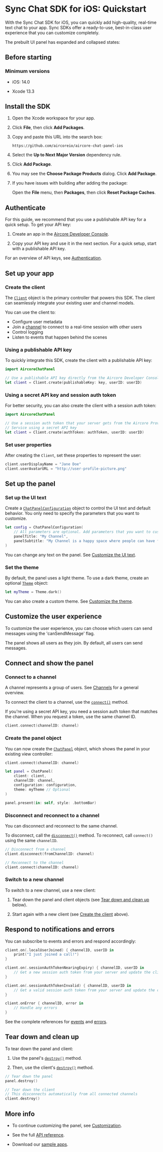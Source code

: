 # Sync Chat SDK for iOS: Quickstart

With the Sync Chat SDK for iOS, you can quickly add high-quality, real-time text chat to your app. Sync SDKs offer a ready-to-use, best-in-class user experience that you can customize completely.

The prebuilt UI panel has expanded and collapsed states:


## Before starting

### Minimum versions

- iOS: 14.0

- Xcode 13.3

## Install the SDK

1. Open the Xcode workspace for your app.

2. Click **File**, then click **Add Packages**.

3. Copy and paste this URL into the search box:

    ```
    https://github.com/aircoreio/aircore-chat-panel-ios
    ```

4. Select the **Up to Next Major Version** dependency rule.

5. Click **Add Package**.

6. You may see the **Choose Package Products** dialog. Click **Add Package**.

7. If you have issues with building after adding the package:

    Open the **File** menu, then **Packages**, then click **Reset Package Caches**.

## Authenticate

For this guide, we recommend that you use a publishable API key for a quick setup.
To get your API key:

1. Create an app in the [Aircore Developer Console](https://developer.aircore.io).

2. Copy your API key and use it in the next section.
For a quick setup, start with a publishable API key.

For an overview of API keys, see [Authentication](https://docs.aircore.io/authentication).

## Set up your app

### Create the client

The [`Client`](https://docs.aircore.io/ios/chatpanel/3.0.0/documentation/aircorechatpanel/client) object is the primary controller that powers this SDK.
The client can seamlessly integrate your existing user and channel models.

You can use the client to:

- Configure user metadata
- Join a [channel](/channels) to connect to a real-time session with other users
- Control logging
- Listen to events that happen behind the scenes

### Using a publishable API key

To quickly integrate this SDK, create the client with a publishable API key:

```swift
import AircoreChatPanel

// Use a publishable API key directly from the Aircore Developer Console
let client = Client.create(publishableKey: key, userID: userID)
```

### Using a secret API key and session auth token

For better security, you can also create the client with a session auth token:

```swift
import AircoreChatPanel

// Use a session auth token that your server gets from the Aircore Provisioning
// Service using a secret API key
let client = Client.create(authToken: authToken, userID: userID)
```

### Set user properties

After creating the `Client`, set these properties to represent the user:

```swift
client.userDisplayName = "Jane Doe"
client.userAvatarURL = "http://user-profile-picture.png"
```

## Set up the panel

### Set up the UI text

Create a [`ChatPanelConfiguration`](https://docs.aircore.io/ios/chatpanel/3.0.0/documentation/aircorechatpanel/chatpanelconfiguration) object to control the UI text and default behavior.
You only need to specify the parameters that you want to customize.

```swift
let config = ChatPanelConfiguration(
    // All parameters are optional. Add parameters that you want to customize.
    panelTitle: "My Channel",
    panelSubtitle: "My Channel is a happy space where people can have fun"
)
```

You can change any text on the panel. See [Customize the UI text](https://docs.aircore.io/getting-started/chat-ios-customization#customize-the-ui-text).

### Set the theme

By default, the panel uses a light theme.
To use a dark theme, create an optional [`Theme`](https://docs.aircore.io/ios/chatpanel/3.0.0/documentation/aircorechatpanel/theme) object:

```swift
let myTheme = Theme.dark()
```

You can also create a custom theme.
See [Customize the theme](https://docs.aircore.io/getting-started/chat-ios-customization#customize-the-theme).

## Customize the user experience

To customize the user experience, you can choose which users can send messages using the 'canSendMessage' flag.

The panel shows all users as they join.
By default, all users can send messages.

## Connect and show the panel

### Connect to a channel

A channel represents a group of users.
See [Channels](/channels) for a general overview.

To connect the client to a channel, use the [`connect()`](https://docs.aircore.io/ios/chatpanel/3.0.0/documentation/aircorechatpanel/client/connect(channelid:) "connect()") method.

If you're using a secret API key, you need a session auth token that matches the channel.
When you request a token, use the same channel ID.

```swift
client.connect(channelID: channel)
```

### Create the panel object

You can now create the [`ChatPanel`](https://docs.aircore.io/ios/chatpanel/3.0.0/documentation/aircorechatpanel "ChatPanel") object, which shows the panel in your existing view controller:

```swift
client.connect(channelID: channel)

let panel = ChatPanel(
    client: client,
    channelID: channel,
    configuration: configuration,
    theme: myTheme // Optional
)

panel.present(in: self, style: .bottomBar)
```

### Disconnect and reconnect to a channel

You can disconnect and reconnect to the same channel.

To disconnect, call the [`disconnect()`](https://docs.aircore.io/ios/chatpanel/3.0.0/documentation/aircorechatpanel/client/disconnect(fromchannelid:) "disconnect()") method.
To reconnect, call `connect()` using the same `channelID`.

```swift
// Disconnect from a channel
client.disconnect(fromChannelID: channel)

// Reconnect to the channel
client.connect(channelID: channel)
```

### Switch to a new channel

To switch to a new channel, use a new client:

1. Tear down the panel and client objects (see [Tear down and clean up](#tear-down-and-clean-up) below).

2. Start again with a new client (see [Create the client](#create-the-client) above).

## Respond to notifications and errors

You can subscribe to events and errors and respond accordingly:

```swift
client.on(.localUserJoined) { channelID, userID in
    print("I just joined a call!")
}

client.on(.sessionAuthTokenNearingExpiry) { channelID, userID in
    // Get a new session auth token from your server and update the client
}

client.on(.sessionAuthTokenInvalid) { channelID, userID in
    // Get a valid session auth token from your server and update the client
}

client.onError { channelID, error in
    // Handle any errors
}
```

See the complete references for [events](https://docs.aircore.io/ios/chatpanel/3.0.0/documentation/aircorechatpanel/clientevent "events") and [errors](https://docs.aircore.io/ios/chatpanel/3.0.0/documentation/aircorechatpanel/clienterror "errors").

## Tear down and clean up

To tear down the panel and client:

1. Use the panel's [`destroy()`](https://docs.aircore.io/ios/chatpanel/3.0.0/documentation/aircorechatpanel/chatpanel/destroy() "destroy()") method.

2. Then, use the client's [`destroy()`](https://docs.aircore.io/ios/chatpanel/3.0.0/documentation/aircorechatpanel/client/destroy() "destroy()") method.

```swift
// Tear down the panel
panel.destroy()

// Tear down the client
// This disconnects automatically from all connected channels
client.destroy()
```

## More info

- To continue customizing the panel, see [Customization](/getting-started/chat-ios-customization).

- See the full [API reference](https://docs.aircore.io/ios/chatpanel/3.0.0/documentation/aircorechatpanel "API reference").

- Download our [sample apps](https://docs.aircore.io/samples/chat-ios-sample).
